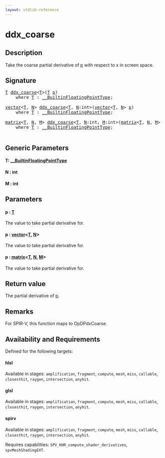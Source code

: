 ```yaml
---
layout: stdlib-reference
---
```


# ddx\_coarse

## Description

Take the coarse partial derivative of <span class='code'><a href="ddx_coarse.html#decl-p" class="code_param">p</a></span> with respect to x in screen space.



## Signature 

<pre>
<a href="ddx_coarse.html#typeparam-T" class="code_type">T</a> <a href="ddx_coarse.html">ddx_coarse</a>&lt;<a href="ddx_coarse.html#typeparam-T" class="code_type">T</a>&gt;(<a href="ddx_coarse.html#typeparam-T" class="code_type">T</a> <a href="ddx_coarse.html#decl-p" class="code_param">p</a>)
    <span class='code_keyword'>where</span> <a href="ddx_coarse.html#typeparam-T" class="code_type">T</a> : <a href="../interfaces/0_builtinfloatingpointtype-029hm/index.html" class="code_type">__BuiltinFloatingPointType</a>;

<a href="../types/vector/index.html" class="code_type">vector</a>&lt;<a href="ddx_coarse.html#typeparam-T" class="code_type">T</a>, <a href="ddx_coarse.html#decl-N" class="code_var">N</a>&gt; <a href="ddx_coarse.html">ddx_coarse</a>&lt;<a href="ddx_coarse.html#typeparam-T" class="code_type">T</a>, <a href="ddx_coarse.html#decl-N" class="code_var">N</a>:<span class="code_keyword">int</span>&gt;(<a href="../types/vector/index.html" class="code_type">vector</a>&lt;<a href="ddx_coarse.html#typeparam-T" class="code_type">T</a>, <a href="ddx_coarse.html#decl-N" class="code_var">N</a>&gt; <a href="ddx_coarse.html#decl-p" class="code_param">p</a>)
    <span class='code_keyword'>where</span> <a href="ddx_coarse.html#typeparam-T" class="code_type">T</a> : <a href="../interfaces/0_builtinfloatingpointtype-029hm/index.html" class="code_type">__BuiltinFloatingPointType</a>;

<a href="../types/matrix/index.html" class="code_type">matrix</a>&lt;<a href="ddx_coarse.html#typeparam-T" class="code_type">T</a>, <a href="ddx_coarse.html#decl-N" class="code_var">N</a>, <a href="ddx_coarse.html#decl-M" class="code_var">M</a>&gt; <a href="ddx_coarse.html">ddx_coarse</a>&lt;<a href="ddx_coarse.html#typeparam-T" class="code_type">T</a>, <a href="ddx_coarse.html#decl-N" class="code_var">N</a>:<span class="code_keyword">int</span>, <a href="ddx_coarse.html#decl-M" class="code_var">M</a>:<span class="code_keyword">int</span>&gt;(<a href="../types/matrix/index.html" class="code_type">matrix</a>&lt;<a href="ddx_coarse.html#typeparam-T" class="code_type">T</a>, <a href="ddx_coarse.html#decl-N" class="code_var">N</a>, <a href="ddx_coarse.html#decl-M" class="code_var">M</a>&gt; <a href="ddx_coarse.html#decl-p" class="code_param">p</a>)
    <span class='code_keyword'>where</span> <a href="ddx_coarse.html#typeparam-T" class="code_type">T</a> : <a href="../interfaces/0_builtinfloatingpointtype-029hm/index.html" class="code_type">__BuiltinFloatingPointType</a>;

</pre>

## Generic Parameters

####  <a id="typeparam-T"></a>T: [\_\_BuiltinFloatingPointType](../interfaces/0_builtinfloatingpointtype-029hm/index)
####  <a id="decl-N"></a>N  : int
####  <a id="decl-M"></a>M  : int

## Parameters

####  <a id="decl-p"></a>p  : [T](ddx_coarse#typeparam-T)
The value to take partial derivative for.

####  <a id="decl-p"></a>p  : [vector](../types/vector/index)\<[T](../types/vector/index#typeparam-T), [N](../types/vector/index#decl-N)\>
The value to take partial derivative for.

####  <a id="decl-p"></a>p  : [matrix](../types/matrix/index)\<[T](../types/matrix/t-0), [N](../types/matrix/index#decl-N), [M](../types/matrix/index#decl-M)\>
The value to take partial derivative for.


## Return value
The partial derivative of <span class='code'><a href="ddx_coarse.html#decl-p" class="code_param">p</a></span>.

## Remarks
For SPIR-V, this function maps to <span class='code'>OpDPdxCoarse</span>.


## Availability and Requirements

Defined for the following targets:

#### hlsl
Available in stages: `amplification`, `fragment`, `compute`, `mesh`, `miss`, `callable`, `closesthit`, `raygen`, `intersection`, `anyhit`.

#### glsl
Available in stages: `amplification`, `fragment`, `compute`, `mesh`, `miss`, `callable`, `closesthit`, `raygen`, `intersection`, `anyhit`.

#### spirv
Available in stages: `amplification`, `fragment`, `compute`, `mesh`, `miss`, `callable`, `closesthit`, `raygen`, `intersection`, `anyhit`.

Requires capabilities: `SPV_KHR_compute_shader_derivatives`, `spvMeshShadingEXT`.


